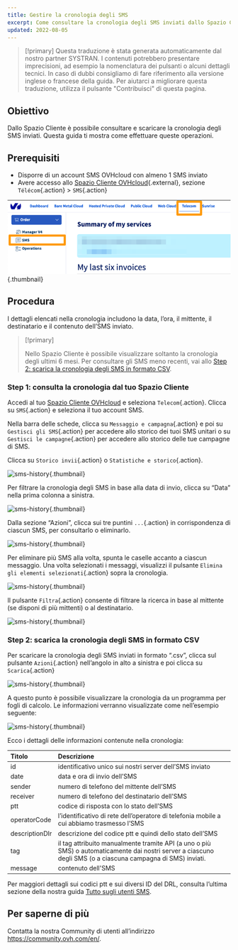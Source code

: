 ```yaml
---
title: Gestire la cronologia degli SMS
excerpt: Come consultare la cronologia degli SMS inviati dallo Spazio Cliente OVHcloud
updated: 2022-08-05
---
```


> [!primary]
> Questa traduzione è stata generata automaticamente dal nostro partner SYSTRAN. I contenuti potrebbero presentare imprecisioni, ad esempio la nomenclatura dei pulsanti o alcuni dettagli tecnici. In caso di dubbi consigliamo di fare riferimento alla versione inglese o francese della guida. Per aiutarci a migliorare questa traduzione, utilizza il pulsante "Contribuisci" di questa pagina.
>

## Obiettivo

Dallo Spazio Cliente è possibile consultare e scaricare la cronologia degli SMS inviati. Questa guida ti mostra come effettuare queste operazioni.

## Prerequisiti

- Disporre di un account SMS OVHcloud con almeno 1 SMS inviato
- Avere accesso allo [Spazio Cliente OVHcloud](https://www.ovh.com/auth/?action=gotomanager&from=https://www.ovh.it/&ovhSubsidiary=it){.external}, sezione `Télécom`{.action} > `SMS`{.action}

![Spazio Cliente Telecom SMS](/pages/assets/screens/control_panel/product-selection/telecom/tpl-telecom-03-en-sms.png){.thumbnail}

## Procedura

I dettagli elencati nella cronologia includono la data, l’ora, il mittente, il destinatario e il contenuto dell’SMS inviato.

> [!primary]
>
> Nello Spazio Cliente è possibile visualizzare soltanto la cronologia degli ultimi 6 mesi. Per consultare gli SMS meno recenti, vai allo [Step 2: scarica la cronologia degli SMS in formato CSV](#csv).
>

### Step 1: consulta la cronologia dal tuo Spazio Cliente

Accedi al tuo [Spazio Cliente OVHcloud](https://www.ovh.com/auth/?action=gotomanager&from=https://www.ovh.it/&ovhSubsidiary=it) e seleziona `Telecom`{.action}. Clicca su `SMS`{.action} e seleziona il tuo account SMS.

Nella barra delle schede, clicca su `Messaggio e campagna`{.action} e poi su `Gestisci gli SMS`{.action} per accedere allo storico dei tuoi SMS unitari o su `Gestisci le campagne`{.action} per accedere allo storico delle tue campagne di SMS.

Clicca su `Storico invii`{.action} o `Statistiche e storico`{.action}.

![sms-history](images/smshistory1.png){.thumbnail}

Per filtrare la cronologia degli SMS in base alla data di invio, clicca su “Data” nella prima colonna a sinistra.

![sms-history](images/smshistory2.png){.thumbnail}

Dalla sezione “Azioni”, clicca sui tre puntini `...`{.action} in corrispondenza di ciascun SMS, per consultarlo o eliminarlo.

![sms-history](images/smshistory3.png){.thumbnail}

Per eliminare più SMS alla volta, spunta le caselle accanto a ciascun messaggio. Una volta selezionati i messaggi, visualizzi il pulsante `Elimina gli elementi selezionati`{.action} sopra la cronologia.

![sms-history](images/smshistory4.png){.thumbnail}
 
Il pulsante `Filtra`{.action} consente di filtrare la ricerca in base al mittente (se disponi di più mittenti) o al destinatario.

![sms-history](images/smshistory5.png){.thumbnail}
 
### Step 2: scarica la cronologia degli SMS in formato CSV <a name="csv"></a>

Per scaricare la cronologia degli SMS inviati in formato “.csv”, clicca sul pulsante `Azioni`{.action} nell’angolo in alto a sinistra e poi clicca su `Scarica`{.action} 
 
![sms-history](images/smshistory6.png){.thumbnail}
 
A questo punto è possibile visualizzare la cronologia da un programma per fogli di calcolo. Le informazioni verranno visualizzate come nell’esempio seguente: 

![sms-history](images/smshistory7.png){.thumbnail}

Ecco i dettagli delle informazioni contenute nella cronologia:

|  Titolo  |  Descrizione  |
|  :-----          |  :-----          |
|  id |  identificativo unico sui nostri server dell’SMS inviato |
|  date | data e ora di invio dell’SMS  |
|  sender |  numero di telefono del mittente dell’SMS |
|  receiver |  numero di telefono del destinatario dell’SMS |
|  ptt |  codice di risposta con lo stato dell’SMS |
|  operatorCode |  l’identificativo di rete dell’operatore di telefonia mobile a cui abbiamo trasmesso l’SMS |
|  descriptionDIr |  descrizione del codice ptt e quindi dello stato dell’SMS |
|  tag |  il tag attribuito manualmente tramite API (a uno o più SMS) o automaticamente dai nostri server a ciascuno degli SMS (o a ciascuna campagna di SMS) inviati. |
|  message |  contenuto dell'SMS |

Per maggiori dettagli sui codici ptt e sui diversi ID del DRL, consulta l’ultima sezione della nostra guida [Tutto sugli utenti SMS](/pages/web_cloud/messaging/sms/tout_savoir_sur_les_utilisateurs_sms#step-5-specifica-un-url-di-callback).
 
## Per saperne di più

Contatta la nostra Community di utenti all’indirizzo <https://community.ovh.com/en/>.
